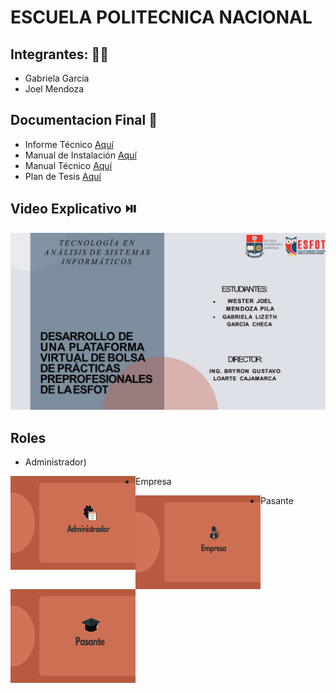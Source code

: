 # ESCUELA POLITECNICA NACIONAL
## Integrantes: 👩🧑‍
- Gabriela García
- Joel Mendoza

## Documentacion Final 📕
- Informe Técnico [Aquí](https://github.com/JoelMendoza1/Tesis/blob/main/Documentos/Informe-Técnico.pdf)
- Manual de Instalación [Aquí](https://github.com/JoelMendoza1/Tesis/blob/main/Documentos/Manual_Instalación.pdf)
- Manual Técnico [Aquí](https://github.com/JoelMendoza1/Tesis/blob/main/Documentos/Manual-Técnico.pdf)
- Plan de Tesis [Aquí](https://github.com/JoelMendoza1/Tesis/blob/main/Documentos/Plan-Tesis_García-Mendoza.pdf)

## Video Explicativo ⏯️
[![Image text](https://github.com/JoelMendoza1/Tesis/blob/main/Documentos/Imagenes/Inicio.jpg)](https://www.youtube.com/watch?v=h9XNjsTXc6I&t)


## Roles
- Administrador)
<img src="https://github.com/JoelMendoza1/Tesis/blob/main/Documentos/Imagenes/ADMINISTRADOR.png" align="left" height="150" width="200" >

- Empresa
<img src="https://github.com/JoelMendoza1/Tesis/blob/main/Documentos/Imagenes/EMPRESA.png" align="left" height="150" width="200" >

- Pasante
<img src="https://github.com/JoelMendoza1/Tesis/blob/main/Documentos/Imagenes/PASANTE.png" align="left" height="150" width="200" >
